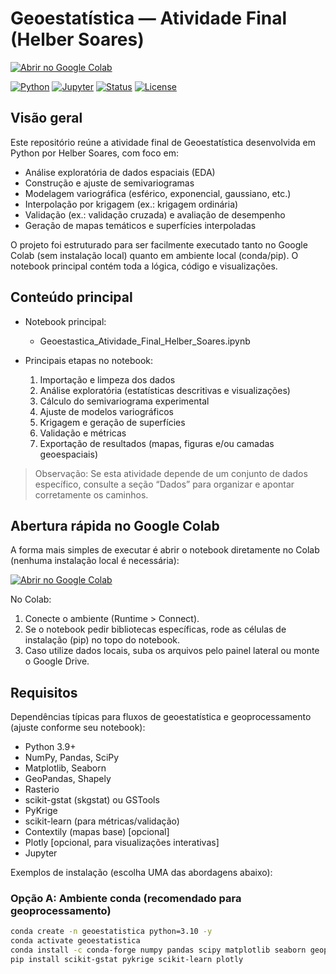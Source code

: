 # Geoestatística — Atividade Final (Helber Soares)

<a href="https://colab.research.google.com/github/helberjf/Helber/blob/main/Geoestastica_Atividade_Final_Helber_Soares.ipynb" >
  <img src="https://colab.research.google.com/assets/colab-badge.svg" alt="Abrir no Google Colab"/>
</a>

[![Python](https://img.shields.io/badge/Python-3.9%2B-blue)](https://www.python.org/)
[![Jupyter](https://img.shields.io/badge/Jupyter-Notebook-orange)](https://jupyter.org/)
[![Status](https://img.shields.io/badge/Status-Em%20desenvolvimento-yellow)](#)
[![License](https://img.shields.io/badge/Licença-[INSERIR]-lightgrey)](#licenca)

## Visão geral

Este repositório reúne a atividade final de Geoestatística desenvolvida em Python por Helber Soares, com foco em:
- Análise exploratória de dados espaciais (EDA)
- Construção e ajuste de semivariogramas
- Modelagem variográfica (esférico, exponencial, gaussiano, etc.)
- Interpolação por krigagem (ex.: krigagem ordinária)
- Validação (ex.: validação cruzada) e avaliação de desempenho
- Geração de mapas temáticos e superfícies interpoladas

O projeto foi estruturado para ser facilmente executado tanto no Google Colab (sem instalação local) quanto em ambiente local (conda/pip). O notebook principal contém toda a lógica, código e visualizações.

## Conteúdo principal

- Notebook principal:
  - Geoestastica_Atividade_Final_Helber_Soares.ipynb

- Principais etapas no notebook:
  1. Importação e limpeza dos dados
  2. Análise exploratória (estatísticas descritivas e visualizações)
  3. Cálculo do semivariograma experimental
  4. Ajuste de modelos variográficos
  5. Krigagem e geração de superfícies
  6. Validação e métricas
  7. Exportação de resultados (mapas, figuras e/ou camadas geoespaciais)

> Observação: Se esta atividade depende de um conjunto de dados específico, consulte a seção “Dados” para organizar e apontar corretamente os caminhos.

## Abertura rápida no Google Colab

A forma mais simples de executar é abrir o notebook diretamente no Colab (nenhuma instalação local é necessária):

<a href="https://colab.research.google.com/github/helberjf/Helber/blob/main/Geoestastica_Atividade_Final_Helber_Soares.ipynb" >
  <img src="https://colab.research.google.com/assets/colab-badge.svg" alt="Abrir no Google Colab"/>
</a>

No Colab:
1. Conecte o ambiente (Runtime > Connect).
2. Se o notebook pedir bibliotecas específicas, rode as células de instalação (pip) no topo do notebook.
3. Caso utilize dados locais, suba os arquivos pelo painel lateral ou monte o Google Drive.

## Requisitos

Dependências típicas para fluxos de geoestatística e geoprocessamento (ajuste conforme seu notebook):

- Python 3.9+
- NumPy, Pandas, SciPy
- Matplotlib, Seaborn
- GeoPandas, Shapely
- Rasterio
- scikit-gstat (skgstat) ou GSTools
- PyKrige
- scikit-learn (para métricas/validação)
- Contextily (mapas base) [opcional]
- Plotly [opcional, para visualizações interativas]
- Jupyter

Exemplos de instalação (escolha UMA das abordagens abaixo):

### Opção A: Ambiente conda (recomendado para geoprocessamento)
```bash
conda create -n geoestatistica python=3.10 -y
conda activate geoestatistica
conda install -c conda-forge numpy pandas scipy matplotlib seaborn geopandas shapely rasterio contextily -y
pip install scikit-gstat pykrige scikit-learn plotly
